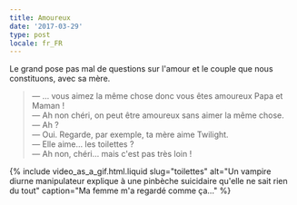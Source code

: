 ```yaml
---
title: Amoureux
date: '2017-03-29'
type: post
locale: fr_FR
---
```


Le grand pose pas mal de questions sur l'amour et le couple que nous constituons, avec sa mère.

<!-- more -->

> — … vous aimez la même chose donc vous êtes amoureux Papa et Maman !  
> — Ah non chéri, on peut être amoureux sans aimer la même chose.  
> — Ah ?  
> — Oui. Regarde, par exemple, ta mère aime Twilight.  
> — Elle aime… les toilettes ?  
> — Ah non, chéri… mais c'est pas très loin !

{% include video_as_a_gif.html.liquid
    slug="toilettes"
    alt="Un vampire diurne manipulateur explique à une pinbèche suicidaire qu'elle ne sait rien du tout"
    caption="Ma femme m'a regardé comme ça…"
%}
